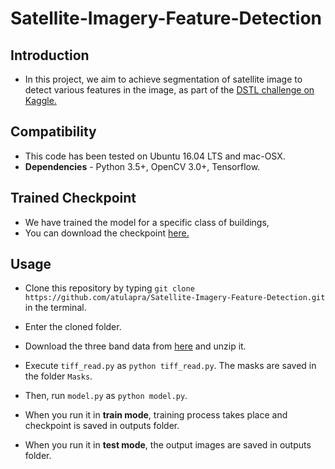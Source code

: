 # Satellite-Imagery-Feature-Detection

## Introduction

* In this project, we aim to achieve segmentation of satellite image to detect various features in the image, as part of the [DSTL challenge on Kaggle.](https://www.kaggle.com/c/dstl-satellite-imagery-feature-detection#description)

## Compatibility

* This code has been tested on Ubuntu 16.04 LTS and mac-OSX.
* **Dependencies** - Python 3.5+, OpenCV 3.0+, Tensorflow.

## Trained Checkpoint

* We have trained the model for a specific class of buildings,
* You can download the checkpoint [here.](https://drive.google.com/drive/folders/1T02s5ABQDATvnqdJUBOpO5PU8qsY5dxX?usp=sharing)

## Usage

* Clone this repository by typing `git clone https://github.com/atulapra/Satellite-Imagery-Feature-Detection.git` in the terminal.

* Enter the cloned folder.

* Download the three band data from [here](https://www.kaggle.com/c/dstl-satellite-imagery-feature-detection/data) and unzip it.

* Execute `tiff_read.py` as `python tiff_read.py`. The masks are saved in the folder `Masks`.

* Then, run `model.py` as `python model.py`.

* When you run it in **train mode**, training process takes place and checkpoint is saved in outputs folder.

* When you run it in **test mode**, the output images are saved in outputs folder.
